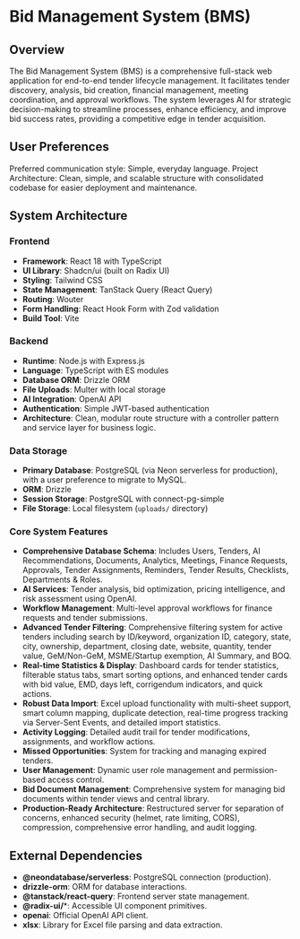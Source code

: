 # Bid Management System (BMS)

## Overview
The Bid Management System (BMS) is a comprehensive full-stack web application for end-to-end tender lifecycle management. It facilitates tender discovery, analysis, bid creation, financial management, meeting coordination, and approval workflows. The system leverages AI for strategic decision-making to streamline processes, enhance efficiency, and improve bid success rates, providing a competitive edge in tender acquisition.

## User Preferences
Preferred communication style: Simple, everyday language.
Project Architecture: Clean, simple, and scalable structure with consolidated codebase for easier deployment and maintenance.

## System Architecture

### Frontend
- **Framework**: React 18 with TypeScript
- **UI Library**: Shadcn/ui (built on Radix UI)
- **Styling**: Tailwind CSS
- **State Management**: TanStack Query (React Query)
- **Routing**: Wouter
- **Form Handling**: React Hook Form with Zod validation
- **Build Tool**: Vite

### Backend
- **Runtime**: Node.js with Express.js
- **Language**: TypeScript with ES modules
- **Database ORM**: Drizzle ORM
- **File Uploads**: Multer with local storage
- **AI Integration**: OpenAI API
- **Authentication**: Simple JWT-based authentication
- **Architecture**: Clean, modular route structure with a controller pattern and service layer for business logic.

### Data Storage
- **Primary Database**: PostgreSQL (via Neon serverless for production), with a user preference to migrate to MySQL.
- **ORM**: Drizzle
- **Session Storage**: PostgreSQL with connect-pg-simple
- **File Storage**: Local filesystem (`uploads/` directory)

### Core System Features
- **Comprehensive Database Schema**: Includes Users, Tenders, AI Recommendations, Documents, Analytics, Meetings, Finance Requests, Approvals, Tender Assignments, Reminders, Tender Results, Checklists, Departments & Roles.
- **AI Services**: Tender analysis, bid optimization, pricing intelligence, and risk assessment using OpenAI.
- **Workflow Management**: Multi-level approval workflows for finance requests and tender submissions.
- **Advanced Tender Filtering**: Comprehensive filtering system for active tenders including search by ID/keyword, organization ID, category, state, city, ownership, department, closing date, website, quantity, tender value, GeM/Non-GeM, MSME/Startup exemption, AI Summary, and BOQ.
- **Real-time Statistics & Display**: Dashboard cards for tender statistics, filterable status tabs, smart sorting options, and enhanced tender cards with bid value, EMD, days left, corrigendum indicators, and quick actions.
- **Robust Data Import**: Excel upload functionality with multi-sheet support, smart column mapping, duplicate detection, real-time progress tracking via Server-Sent Events, and detailed import statistics.
- **Activity Logging**: Detailed audit trail for tender modifications, assignments, and workflow actions.
- **Missed Opportunities**: System for tracking and managing expired tenders.
- **User Management**: Dynamic user role management and permission-based access control.
- **Bid Document Management**: Comprehensive system for managing bid documents within tender views and central library.
- **Production-Ready Architecture**: Restructured server for separation of concerns, enhanced security (helmet, rate limiting, CORS), compression, comprehensive error handling, and audit logging.

## External Dependencies

- **@neondatabase/serverless**: PostgreSQL connection (production).
- **drizzle-orm**: ORM for database interactions.
- **@tanstack/react-query**: Frontend server state management.
- **@radix-ui/***: Accessible UI component primitives.
- **openai**: Official OpenAI API client.
- **xlsx**: Library for Excel file parsing and data extraction.
